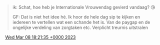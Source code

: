 > ik: Schat, hoe heb je Internationale Vrouwendag gevierd vandaag? 😘  
>   
> GF: Dat is niet het idee hè\. Ik hoor de hele dag sip te kijken en iedereen te vertellen wat een schande het is\. Van de paygap en de ongelijke verdeling van zorgtaken etc\. Verplicht treurnis uitstralen

<img src="../../media/tweet.ico" width="12" /> [Wed Mar 08 18:21:35 +0000 2023](https://twitter.com/DromerDenker/status/1633533435015753728)
